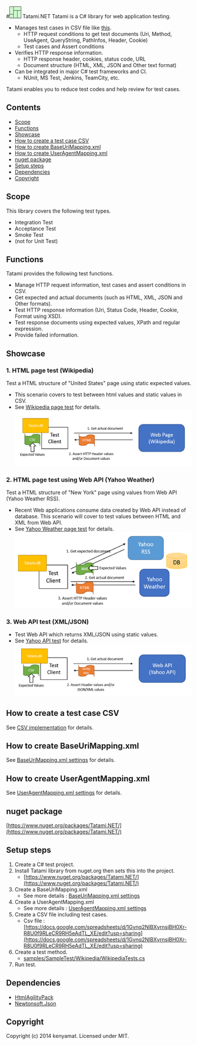 #![tatami](docs/imgs/tatami_s.png) Tatami.NET
Tatami is a C# library for web application testing.

* Manages test cases in CSV file like [this](https://docs.google.com/spreadsheets/d/1Gvnq2NlBXyrnsjBH0Xr-R8U0f9RLeCR9RH5eAdTL_XE/edit?usp=sharing).
	* HTTP request conditions to get test documents (Uri, Method, UseAgent, QueryString, PathInfos, Header, Cookie)
	* Test cases and Assert conditions
* Verifies HTTP response information.
	* HTTP response header, cookies, status code, URL
	* Document structure (HTML, XML, JSON and Other text format) 
* Can be integrated in major C# test frameworks and CI.
	* NUnit, MS Test, Jenkins, TeamCity, etc.

Tatami enables you to reduce test codes and help review for test cases.

## Contents
* [Scope](#Scope)
* [Functions](#Functions)
* [Showcase](#Showcase)
* [How to create a test case CSV](#CSV_implementation)
* [How to create BaseUriMapping.xml](#BaseUriMapping.xml_settings)
* [How to create UserAgentMapping.xml](#UserAgentMapping.xml_settings)
* [nuget package](#nuget_package)
* [Setup steps](#Setup_steps)
* [Dependencies](#Dependencies)
* [Copyright](#Copyright)

## <a name="Scope">Scope</a> 
This library covers the following test types.
* Integration Test
* Acceptance Test
* Smoke Test
* (not for Unit Test)

## <a name="Functions">Functions</a>
Tatami provides the following test functions.
* Manage HTTP request information, test cases and assert conditions in CSV.
* Get expected and actual documents (such as HTML, XML, JSON and Other formats).
* Test HTTP response information (Uri, Status Code, Header, Cookie, Format using XSD).
* Test response documents using expected values, XPath and regular expression.
* Provide failed information.  

## <a name="Showcase">Showcase</a>
### 1. HTML page test (Wikipedia)
Test a HTML structure of "United States" page using static expected values.
* This scenario covers to test between html values and static values in CSV.
* See [Wikipedia page test](docs/sc_wikipedia.md) for details. 
![sample1](docs/imgs/sample1.png)


### 2. HTML page test using Web API (Yahoo Weather)
Test a HTML structure of "New York" page using values from Web API (Yahoo Weather RSS).
* Recent Web applications consume data created by Web API instead of database. This scenario will cover to test values between HTML and XML from Web API.
* See [Yahoo Weather page test](docs/sc_yahoo_weather.md) for details.
![sample2](docs/imgs/sample2.png)


### 3. Web API test (XML/JSON)
* Test Web API which returns XML/JSON using static values.
* See [Yahoo API test](docs/sc_yahoo_api.md) for details.
![sample3](docs/imgs/sample3.png)

## <a name="CSV_implementation">How to create a test case CSV</a>
See [CSV implementation][] for details.

## <a name="BaseUriMapping.xml_settings">How to create BaseUriMapping.xml</a>
See [BaseUriMapping.xml settings][] for details.

## <a name="UserAgentMapping.xml_settings">How to create UserAgentMapping.xml</a>
See [UserAgentMapping.xml settings][] for details.

## <a name="nuget_package">nuget package</a>
[https://www.nuget.org/packages/Tatami.NET/](https://www.nuget.org/packages/Tatami.NET/)

## <a name="Setup_steps">Setup steps</a>
1. Create a C# test project. 
1. Install Tatami library from nuget.org then sets this into the project.
	* [https://www.nuget.org/packages/Tatami.NET/](https://www.nuget.org/packages/Tatami.NET/)
1. Create a BaseUriMapping.xml
	* See more details : [BaseUriMapping.xml settings][]
1. Create a UserAgentMapping.xml 
	* See more details : [UserAgentMapping.xml settings][]
1. Create a CSV file including test cases.
	* Csv file : [https://docs.google.com/spreadsheets/d/1Gvnq2NlBXyrnsjBH0Xr-R8U0f9RLeCR9RH5eAdTL_XE/edit?usp=sharing](https://docs.google.com/spreadsheets/d/1Gvnq2NlBXyrnsjBH0Xr-R8U0f9RLeCR9RH5eAdTL_XE/edit?usp=sharing)	
1. Create a test method.
	* [samples/SampleTest/Wikipedia/WikipediaTests.cs](samples/SampleTest/Wikipedia/WikipediaTests.cs)
1. Run test.

## <a name="Dependencies">Dependencies</a>
* [HtmlAgilityPack](http://htmlagilitypack.codeplex.com/)
* [Newtonsoft.Json](http://james.newtonking.com/json)

## <a name="Copyright">Copyright</a>
Copyright (c) 2014 kenyamat. Licensed under MIT.

[CSV implementation]: docs/csv_implementation.md
[BaseUriMapping.xml settings]: docs/BaseUriMapping.md
[UserAgentMapping.xml settings]: docs/UserAgentMapping.md